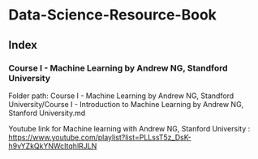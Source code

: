 # Data-Science-Resource-Book

## Index
### Course I - Machine Learning by Andrew NG, Standford University 
Folder path: Course I - Machine Learning by Andrew NG, Standford University/Course I - Introduction to Machine Learning by Andrew NG, Stanford University.md


Youtube link for Machine learning with Andrew NG, Stanford University : https://www.youtube.com/playlist?list=PLLssT5z_DsK-h9vYZkQkYNWcItqhlRJLN




